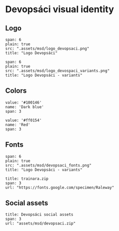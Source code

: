 # Devopsáci visual identity

## Logo

```image
span: 6
plain: true
src: ".assets/msd/logo_devopsaci.png"
title: "Logo Devopsáci"
```

```image
span: 6
plain: true
src: ".assets/msd/logo_devospaci_variants.png"
title: "Logo Devopsáci - variants"
```

## Colors

```color
value: '#100146'
name: 'Dark blue'
span: 3
```

```color
value: '#ff0154'
name: 'Red'
span: 3
```

## Fonts

```image
span: 6
plain: true
src: ".assets/msd/devopsaci_fonts.png"
title: "Logo Devopsáci - variants"
```

```download
title: trainara.zip
span: 3
url: "https://fonts.google.com/specimen/Raleway"
```

## Social assets

```download
title: Devopsáci social assets
span: 3
url: "assets/msd/devopsaci.zip"
```

